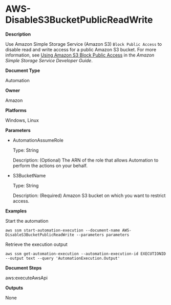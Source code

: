 # AWS\-DisableS3BucketPublicReadWrite<a name="automation-aws-disables3bucketpublicreadwrite"></a>

**Description**

Use Amazon Simple Storage Service \(Amazon S3\) `Block Public Access` to disable read and write access for a public Amazon S3 bucket\. For more information, see [Using Amazon S3 Block Public Access](https://docs.aws.amazon.com/AmazonS3/latest/dev/access-control-block-public-access.html) in the *Amazon Simple Storage Service Developer Guide*\. 

**Document Type**

Automation

**Owner**

Amazon

**Platforms**

Windows, Linux

**Parameters**
+ AutomationAssumeRole

  Type: String

  Description: \(Optional\) The ARN of the role that allows Automation to perform the actions on your behalf\.
+ S3BucketName

  Type: String

  Description: \(Required\) Amazon S3 bucket on which you want to restrict access\.

**Examples**

Start the automation

```
aws ssm start-automation-execution --document-name AWS-DisableS3BucketPublicReadWrite --parameters parameters
```

Retrieve the execution output

```
aws ssm get-automation-execution --automation-execution-id EXECUTIONID --output text --query 'AutomationExecution.Output'
```

**Document Steps**

aws:executeAwsApi

**Outputs**

None